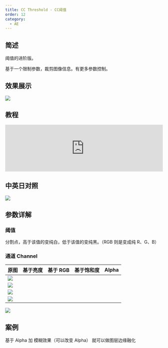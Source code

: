 ```yaml
---
title: CC Threshold - CC阈值
order: 12
category:
  - AE
---
```


## 简述

阈值的进阶版。

基于一个限制参数，裁剪图像信息。有更多参数控制。

## 效果展示

![](https://cdn.yuelili.com/20211228161445.png)

## 教程

<iframe src="https://player.bilibili.com/player.html?bvid=BV1e34y1X7Vj&page=17&high_quality=1" width="100%" allowfullscreen="allowfullscreen" frameborder="0"></iframe>

## 中英日对照

![](https://mir.yuelili.com/wp-content/uploads/user/AE/effects/AE-Effects-Stylize-CC_Threshold.png)

## 参数详解

### 阈值

分割点，高于该值的变纯白，低于该值的变纯黑。（RGB 则是变成纯 R、G、B）

### 通道 Channel

| 原图                                            | 基于亮度 | 基于 RGB | 基于饱和度 | Alpha |
| ----------------------------------------------- | -------- | -------- | ---------- | ----- |
| ![](https://cdn.yuelili.com/20211228161413.png) |
| ![](https://cdn.yuelili.com/20211228161445.png) |
| ![](https://cdn.yuelili.com/20211228161525.png) |
| ![](https://cdn.yuelili.com/20211228161547.png) |

![](https://cdn.yuelili.com/20211228162302.png)

## 案例

基于 Alpha 加 模糊效果（可以改变 Alpha） 就可以做图层边缘融化

